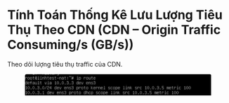 # Tính Toán Thống Kê Lưu Lượng Tiêu Thụ Theo CDN (CDN – Origin Traffic Consuming/s (GB/s))

Theo dõi lượng tiêu thụ traffic của CDN.

<figure><img src="../../.gitbook/assets/image (272).png" alt=""><figcaption></figcaption></figure>
